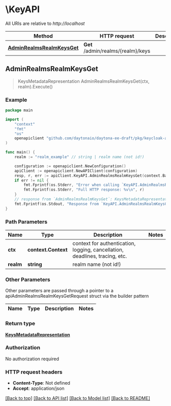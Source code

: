 # \KeyAPI

All URIs are relative to *http://localhost*

Method | HTTP request | Description
------------- | ------------- | -------------
[**AdminRealmsRealmKeysGet**](KeyAPI.md#AdminRealmsRealmKeysGet) | **Get** /admin/realms/{realm}/keys | 



## AdminRealmsRealmKeysGet

> KeysMetadataRepresentation AdminRealmsRealmKeysGet(ctx, realm).Execute()



### Example

```go
package main

import (
	"context"
	"fmt"
	"os"
	openapiclient "github.com/daytonaio/daytona-ee-draft/pkg/keycloak-admin-client"
)

func main() {
	realm := "realm_example" // string | realm name (not id!)

	configuration := openapiclient.NewConfiguration()
	apiClient := openapiclient.NewAPIClient(configuration)
	resp, r, err := apiClient.KeyAPI.AdminRealmsRealmKeysGet(context.Background(), realm).Execute()
	if err != nil {
		fmt.Fprintf(os.Stderr, "Error when calling `KeyAPI.AdminRealmsRealmKeysGet``: %v\n", err)
		fmt.Fprintf(os.Stderr, "Full HTTP response: %v\n", r)
	}
	// response from `AdminRealmsRealmKeysGet`: KeysMetadataRepresentation
	fmt.Fprintf(os.Stdout, "Response from `KeyAPI.AdminRealmsRealmKeysGet`: %v\n", resp)
}
```

### Path Parameters


Name | Type | Description  | Notes
------------- | ------------- | ------------- | -------------
**ctx** | **context.Context** | context for authentication, logging, cancellation, deadlines, tracing, etc.
**realm** | **string** | realm name (not id!) | 

### Other Parameters

Other parameters are passed through a pointer to a apiAdminRealmsRealmKeysGetRequest struct via the builder pattern


Name | Type | Description  | Notes
------------- | ------------- | ------------- | -------------


### Return type

[**KeysMetadataRepresentation**](KeysMetadataRepresentation.md)

### Authorization

No authorization required

### HTTP request headers

- **Content-Type**: Not defined
- **Accept**: application/json

[[Back to top]](#) [[Back to API list]](../README.md#documentation-for-api-endpoints)
[[Back to Model list]](../README.md#documentation-for-models)
[[Back to README]](../README.md)

